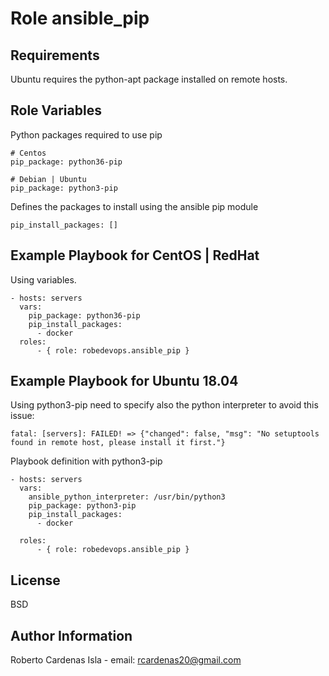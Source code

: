 Role ansible_pip
=========

Requirements
------------
Ubuntu requires the python-apt package installed on remote hosts.

Role Variables
--------------
Python packages required to use pip 

```
# Centos 
pip_package: python36-pip

# Debian | Ubuntu
pip_package: python3-pip
```

Defines the packages to install using the ansible pip module
```
pip_install_packages: []
```

Example Playbook for CentOS | RedHat
----------------

Using variables.

```
- hosts: servers
  vars:
    pip_package: python36-pip
    pip_install_packages:
      - docker
  roles:
      - { role: robedevops.ansible_pip }
```

Example Playbook for Ubuntu 18.04 
----------------

Using python3-pip need to specify also the python interpreter to avoid this issue:

```
fatal: [servers]: FAILED! => {"changed": false, "msg": "No setuptools found in remote host, please install it first."}
```

Playbook definition with python3-pip

```
- hosts: servers
  vars:
    ansible_python_interpreter: /usr/bin/python3
    pip_package: python3-pip
    pip_install_packages:
      - docker

  roles:
      - { role: robedevops.ansible_pip }
```

License
-------

BSD

Author Information
------------------

Roberto Cardenas Isla - email: rcardenas20@gmail.com
